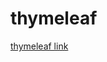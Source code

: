 # thymeleaf

[thymeleaf link](https://www.youtube.com/watch?v=Muij9ZVuEEE&list=PL-KSt1w_h7Kn15WNZ0NyI02mVLkQTeDyc)